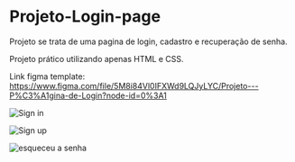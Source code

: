 # Projeto-Login-page

Projeto se trata de uma pagina de login, cadastro e recuperação de senha.

Projeto prático utilizando apenas HTML e CSS.

Link figma template: https://www.figma.com/file/5M8i84Vl0IFXWd9LQJyLYC/Projeto---P%C3%A1gina-de-Login?node-id=0%3A1



![Sign in](https://user-images.githubusercontent.com/64425832/191805675-2f062cba-e17e-4da2-a260-2bd2cd3e953d.png)


![Sign up](https://user-images.githubusercontent.com/64425832/191805678-d933bc67-2fce-45b6-a195-504be32d38aa.png)


![esqueceu a senha](https://user-images.githubusercontent.com/64425832/191805684-ac1fd34c-9895-432a-a6d7-71f0b05156dc.png)
